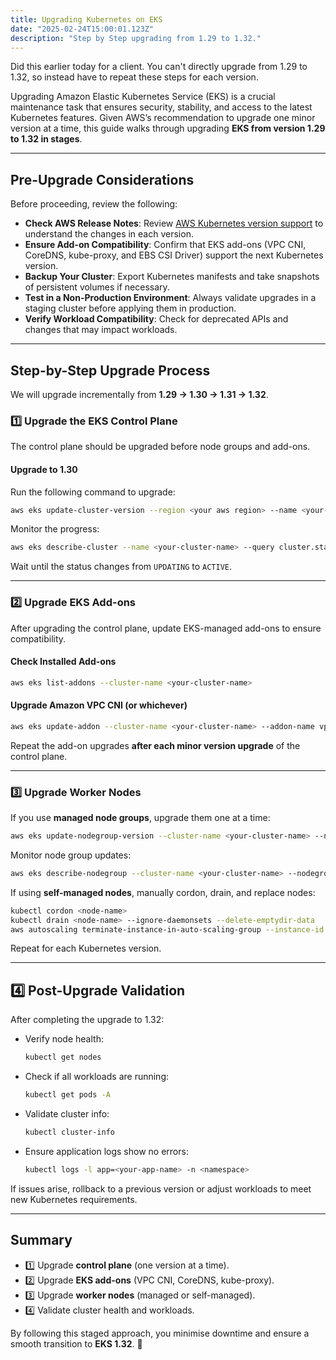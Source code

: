 ```yaml
---
title: Upgrading Kubernetes on EKS
date: "2025-02-24T15:00:01.123Z"
description: "Step by Step upgrading from 1.29 to 1.32."
---
```


Did this earlier today for a client.  You can't directly upgrade from 1.29 to 1.32, so instead have to repeat these steps for each version.

Upgrading Amazon Elastic Kubernetes Service (EKS) is a crucial maintenance task that ensures security, stability, and access to the latest Kubernetes features. Given AWS’s recommendation to upgrade one minor version at a time, this guide walks through upgrading **EKS from version 1.29 to 1.32 in stages**.

---

## **Pre-Upgrade Considerations**
Before proceeding, review the following:

- **Check AWS Release Notes**: Review [AWS Kubernetes version support](https://docs.aws.amazon.com/eks/latest/userguide/kubernetes-versions.html) to understand the changes in each version.
- **Ensure Add-on Compatibility**: Confirm that EKS add-ons (VPC CNI, CoreDNS, kube-proxy, and EBS CSI Driver) support the next Kubernetes version.
- **Backup Your Cluster**: Export Kubernetes manifests and take snapshots of persistent volumes if necessary.
- **Test in a Non-Production Environment**: Always validate upgrades in a staging cluster before applying them in production.
- **Verify Workload Compatibility**: Check for deprecated APIs and changes that may impact workloads.

---

## **Step-by-Step Upgrade Process**
We will upgrade incrementally from **1.29 → 1.30 → 1.31 → 1.32**.

### **1️⃣ Upgrade the EKS Control Plane**
The control plane should be upgraded before node groups and add-ons.

#### **Upgrade to 1.30**
Run the following command to upgrade:
```bash
aws eks update-cluster-version --region <your aws region> --name <your-cluster-name> --kubernetes-version 1.30
```
Monitor the progress:
```bash
aws eks describe-cluster --name <your-cluster-name> --query cluster.status
```
Wait until the status changes from `UPDATING` to `ACTIVE`.

---

### **2️⃣ Upgrade EKS Add-ons**
After upgrading the control plane, update EKS-managed add-ons to ensure compatibility.

#### **Check Installed Add-ons**
```bash
aws eks list-addons --cluster-name <your-cluster-name>
```

#### **Upgrade Amazon VPC CNI (or whichever)**
```bash
aws eks update-addon --cluster-name <your-cluster-name> --addon-name vpc-cni --resolve-conflicts OVERWRITE
```


Repeat the add-on upgrades **after each minor version upgrade** of the control plane.

---

### **3️⃣ Upgrade Worker Nodes**
If you use **managed node groups**, upgrade them one at a time:
```bash
aws eks update-nodegroup-version --cluster-name <your-cluster-name> --nodegroup-name <node-group-name>
```
Monitor node group updates:
```bash
aws eks describe-nodegroup --cluster-name <your-cluster-name> --nodegroup-name <node-group-name>
```

If using **self-managed nodes**, manually cordon, drain, and replace nodes:
```bash
kubectl cordon <node-name>
kubectl drain <node-name> --ignore-daemonsets --delete-emptydir-data
aws autoscaling terminate-instance-in-auto-scaling-group --instance-id <instance-id> --should-decrement-desired-capacity
```
Repeat for each Kubernetes version.

---

## **4️⃣ Post-Upgrade Validation**
After completing the upgrade to 1.32:

- Verify node health:
  ```bash
  kubectl get nodes
  ```
- Check if all workloads are running:
  ```bash
  kubectl get pods -A
  ```
- Validate cluster info:
  ```bash
  kubectl cluster-info
  ```
- Ensure application logs show no errors:
  ```bash
  kubectl logs -l app=<your-app-name> -n <namespace>
  ```

If issues arise, rollback to a previous version or adjust workloads to meet new Kubernetes requirements.

---

## **Summary**
* 1️⃣ Upgrade **control plane** (one version at a time).  
* 2️⃣ Upgrade **EKS add-ons** (VPC CNI, CoreDNS, kube-proxy).  
* 3️⃣ Upgrade **worker nodes** (managed or self-managed).  
* 4️⃣ Validate cluster health and workloads.  

By following this staged approach, you minimise downtime and ensure a smooth transition to **EKS 1.32**. 🚀

